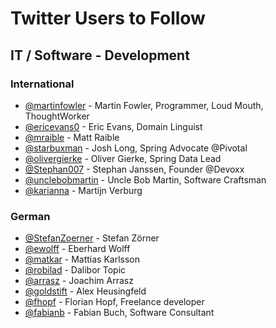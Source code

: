# Twitter Users to Follow

## IT / Software - Development
### International
* [@martinfowler](https://twitter.com/martinfowler) - Martin Fowler, Programmer, Loud Mouth, ThoughtWorker
* [@ericevans0](https://twitter.com/ericevans0) - Eric Evans, Domain Linguist
* [@mraible](https://twitter.com/mraible) - Matt Raible
* [@starbuxman](https://twitter.com/starbuxman) - Josh Long, Spring Advocate @Pivotal
* [@olivergierke](https://twitter.com/olivergierke) - Oliver Gierke, Spring Data Lead
* [@Stephan007](https://twitter.com/stephan007) - Stephan Janssen, Founder @Devoxx
* [@unclebobmartin](https://twitter.com/unclebobmartin) - Uncle Bob Martin, Software Craftsman
* [@karianna](https://twitter.com/karianna) - Martijn Verburg

### German
* [@StefanZoerner](https://twitter.com/stefanzoerner) - Stefan Zörner
* [@ewolff](https://twitter.com/ewolff) - Eberhard Wolff
* [@matkar](https://twitter.com/matkar) - Mattias Karlsson
* [@robilad](https://twitter.com/robilad) - Dalibor Topic
* [@arrasz](https://twitter.com/arrasz) - Joachim Arrasz
* [@goldstift](https://twitter.com/goldstift) - Alex Heusingfeld
* [@fhopf]() - Florian Hopf, Freelance developer
* [@fabianb](https://twitter.com/fabianb) - Fabian Buch, Software Consultant
